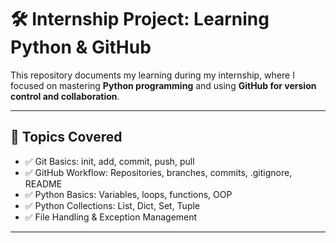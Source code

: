 # 🛠️ Internship Project: Learning Python & GitHub

This repository documents my learning during my internship, where I focused on mastering **Python programming** and using **GitHub for version control and collaboration**.

---

## 📘 Topics Covered


- ✅ Git Basics: init, add, commit, push, pull
- ✅ GitHub Workflow: Repositories, branches, commits, .gitignore, README
- ✅ Python Basics: Variables, loops, functions, OOP
- ✅ Python Collections: List, Dict, Set, Tuple
- ✅ File Handling & Exception Management



---


